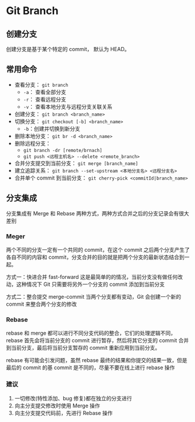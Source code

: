 # Git Branch

## 创建分支

创建分支是基于某个特定的 commit， 默认为 HEAD。

## 常用命令

- 查看分支： `git branch`
  - `-a`： 查看全部分支
  - `-r`： 查看远程分支
  - `-v`： 查看本地分支与远程分支关联关系
- 创建分支： `git branch <branch_name>`
- 切换分支： `git checkout [-b] <branch_name>`
  - `-b`：创建并切换到新分支
- 删除本地分支： `git br -d <branch_name>`
- 删除远程分支：
  - `git branch -dr [remote/brnach]`
  - `git push <远程主机名> --delete <remote_branch>`
- 合并分支提交到当前分支： `git merge [branch_name]`
- 建立追踪关系： `git branch --set-upstream <本地分支名> <远程分支名>`
- 合并单个 commit 到当前分支： `git cherry-pick <commitId|branch_name>`

## 分支集成

分支集成有 Merge 和 Rebase 两种方式，两种方式合并之后的分支记录会有很大差别

### Meger

两个不同的分支一定有一个共同的 commit，在这个 commit 之后两个分支产生了各自不同的内容和 commit，分支合并的目的就是把两个分支的最新状态结合到一起。

方式一：快进合并 fast-forward
这是最简单的的情况，当前分支没有做任何改动，这种情况下 Git 只需要将另外一个分支的 commit 添加到当前分支

方式二：整合提交 merge-commit
当两个分支都有变动，Git 会创建一个新的 commit 来整合两个分支的修改

### Rebase

rebase 和 merge 都可以进行不同分支代码的整合，它们的处理逻辑不同，rebase 首先会将当前分支的 commit 进行暂存，然后将其它分支的 commit 合并到当前分支，最后将当前分支暂存的 commit 重新应用到当前分支。

rebase 有可能会引发问题，虽然 rebase 最终的结果和你提交的结果一致，但是最后的 commit 的基 commit 是不同的，尽量不要在线上进行 rebase 操作

### 建议

1. 一切修改(特性添加、bug 修复)都在独立的分支进行
2. 向主分支提交修改时使用 Merge 操作
3. 向主分支提交代码前，先进行 Rebase 操作
